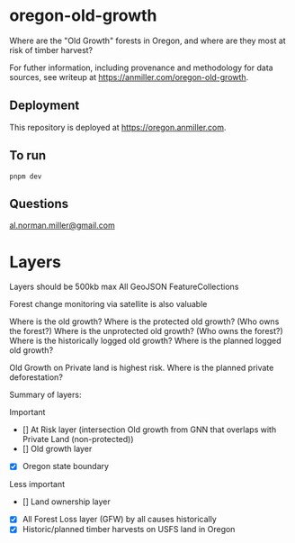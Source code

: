 # oregon-old-growth

Where are the "Old Growth" forests in Oregon, and where are they most at risk of timber harvest? 

For futher information, including provenance and methodology for data sources, see writeup at https://anmiller.com/oregon-old-growth.

## Deployment

This repository is deployed at https://oregon.anmiller.com.

## To run

`pnpm dev`

## Questions

al.norman.miller@gmail.com


# Layers

Layers should be 500kb max
All GeoJSON FeatureCollections


Forest change monitoring via satellite is also valuable


Where is the old growth?
Where is the protected old growth? (Who owns the forest?)
Where is the unprotected old growth? (Who owns the forest?)
Where is the historically logged old growth?
Where is the planned logged old growth?


Old Growth on Private land is highest risk.
Where is the planned private deforestation?


Summary of layers:

Important
- [] At Risk layer (intersection Old growth from GNN that overlaps with Private Land (non-protected))
- [] Old growth layer
- [x] Oregon state boundary

Less important

- [] Land ownership layer
- [x] All Forest Loss layer (GFW) by all causes historically
- [x] Historic/planned timber harvests on USFS land in Oregon

<!--  -->
